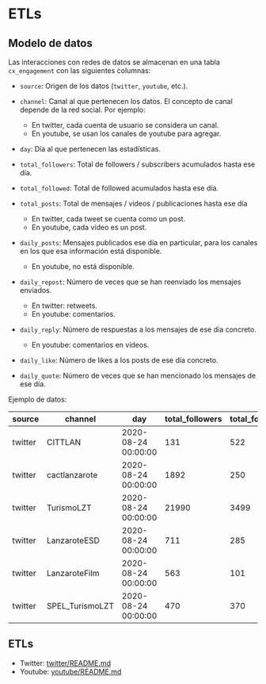 # ETLs

## Modelo de datos

Las interacciones con redes de datos se almacenan en una tabla `cx_engagement` con las siguientes columnas:

- `source`: Origen de los datos (`twitter`, `youtube`, etc.).
- `channel`: Canal al que pertenecen los datos. El concepto de canal depende de la red social. Por ejemplo:

  - En twitter, cada cuenta de usuario se considera un canal.
  - En youtube, se usan los canales de youtube para agregar.

- `day`: Día al que pertenecen las estadísticas.
- `total_followers`: Total de followers / subscribers acumulados hasta ese día.
- `total_followed`: Total de followed acumulados hasta ese día.
- `total_posts`: Total de mensajes / videos / publicaciones hasta ese día

  - En twitter, cada tweet se cuenta como un post.
  - En youtube, cada vídeo es un post.

- `daily_posts`: Mensajes publicados ese día en particular, para los canales en los que esa información está disponible.

  - En youtube, no está disponible.

- `daily_repost`: Número de veces que se han reenviado los mensajes enviados.

  - En twitter: retweets.
  - En youtube: comentarios.

- `daily_reply`: Número de respuestas a los mensajes de ese dia concreto.

  - En youtube: comentarios en vídeos.

- `daily_like`: Número de likes a los posts de ese día concreto.
- `daily_quote`: Número de veces que se han mencionado los mensajes de ese día.

Ejemplo de datos:

| source  | channel         | day                 | total_followers | total_followed | total_posts | daily_posts | daily_repost | daily_reply | daily_like | daily_quote |
| ------- | --------------- | ------------------- | --------------- | -------------- | ----------- | ----------- | ------------ | ----------- | ---------- | ----------- |
| twitter | CITTLAN         | 2020-08-24 00:00:00 |             131 |            522 |         165 |             |              |             |            |             |
| twitter | cactlanzarote   | 2020-08-24 00:00:00 |            1892 |            250 |        2284 |             |              |             |            |             |
| twitter | TurismoLZT      | 2020-08-24 00:00:00 |           21990 |           3499 |        9821 |           4 |           14 |           0 |         35 |           3 |
| twitter | LanzaroteESD    | 2020-08-24 00:00:00 |             711 |            285 |        1146 |           1 |           11 |           0 |          0 |           0 |
| twitter | LanzaroteFilm   | 2020-08-24 00:00:00 |             563 |            101 |         223 |             |              |             |            |             |
| twitter | SPEL_TurismoLZT | 2020-08-24 00:00:00 |             470 |            370 |         839 |             |              |             |            |             |

## ETLs

- Twitter: [twitter/README.md](twitter/README.md)
- Youtube: [youtube/README.md](youtube/README.md)


